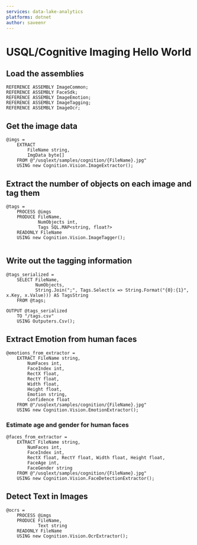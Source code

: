 ```yaml
---
services: data-lake-analytics
platforms: dotnet
author: saveenr
---
```


# USQL/Cognitive Imaging Hello World

## Load the assemblies

```
REFERENCE ASSEMBLY ImageCommon;
REFERENCE ASSEMBLY FaceSdk;
REFERENCE ASSEMBLY ImageEmotion;
REFERENCE ASSEMBLY ImageTagging;
REFERENCE ASSEMBLY ImageOcr;
```

## Get the image data

```
@imgs =
    EXTRACT 
        FileName string, 
        ImgData byte[]
    FROM @"/usqlext/samples/cognition/{FileName}.jpg"
    USING new Cognition.Vision.ImageExtractor();
```

## Extract the number of objects on each image and tag them 

```
@tags =
    PROCESS @imgs 
    PRODUCE FileName,
            NumObjects int,
            Tags SQL.MAP<string, float?>
    READONLY FileName
    USING new Cognition.Vision.ImageTagger();
   
```

## Write out the tagging information

```
@tags_serialized =
    SELECT FileName,
           NumObjects,
           String.Join(";", Tags.Select(x => String.Format("{0}:{1}", x.Key, x.Value))) AS TagsString
    FROM @tags;

OUTPUT @tags_serialized
    TO "/tags.csv"
    USING Outputers.Csv();
```

## Extract Emotion from human faces

```
@emotions_from_extractor =
    EXTRACT FileName string, 
        NumFaces int, 
        FaceIndex int, 
        RectX float, 
        RectY float, 
        Width float, 
        Height float, 
        Emotion string, 
        Confidence float
    FROM @"/usqlext/samples/cognition/{FileName}.jpg"
    USING new Cognition.Vision.EmotionExtractor();
```

### Estimate age and gender for human faces

```
@faces_from_extractor =
    EXTRACT FileName string, 
        NumFaces int, 
        FaceIndex int, 
        RectX float, RectY float, Width float, Height float, 
        FaceAge int, 
        FaceGender string
    FROM @"/usqlext/samples/cognition/{FileName}.jpg"
    USING new Cognition.Vision.FaceDetectionExtractor();
```

## Detect Text in Images

```
@ocrs =
    PROCESS @imgs
    PRODUCE FileName,
            Text string
    READONLY FileName
    USING new Cognition.Vision.OcrExtractor();
```

